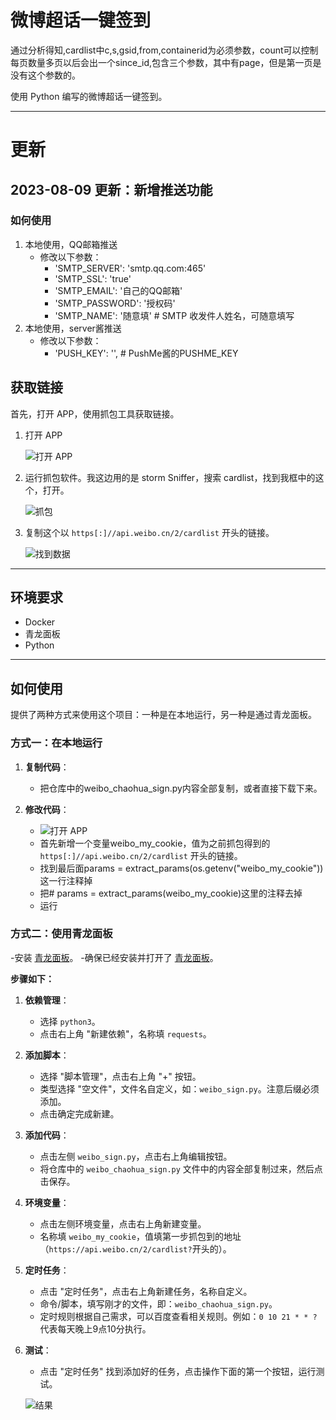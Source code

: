 # 微博超话一键签到

通过分析得知,cardlist中c,s,gsid,from,containerid为必须参数，count可以控制每页数量多页以后会出一个since_id,包含三个参数，其中有page，但是第一页是没有这个参数的。

使用 Python 编写的微博超话一键签到。

---
# 更新
## 2023-08-09 更新：新增推送功能
### 如何使用
1. 本地使用，QQ邮箱推送
   - 修改以下参数：
     - 'SMTP_SERVER': 'smtp.qq.com:465'
     - 'SMTP_SSL': 'true'
     - 'SMTP_EMAIL': '自己的QQ邮箱'
     - 'SMTP_PASSWORD': '授权码'
     - 'SMTP_NAME': '随意填'  # SMTP 收发件人姓名，可随意填写
2. 本地使用，server酱推送
   - 修改以下参数：
     - 'PUSH_KEY': '',  # PushMe酱的PUSHME_KEY

## 获取链接

首先，打开 APP，使用抓包工具获取链接。

1. 打开 APP

   ![打开 APP](images/20230804213711.jpg)

2. 运行抓包软件。我这边用的是 storm Sniffer，搜索 cardlist，找到我框中的这个，打开。

   ![抓包](images/20230804213710.jpg)

3. 复制这个以 `https[:]//api.weibo.cn/2/cardlist` 开头的链接。

   ![找到数据](images/20230804222552.jpg)

---

## 环境要求

- Docker
- 青龙面板
- Python

---

## 如何使用

提供了两种方式来使用这个项目：一种是在本地运行，另一种是通过青龙面板。

### 方式一：在本地运行

1. **复制代码**：
   - 把仓库中的weibo_chaohua_sign.py内容全部复制，或者直接下载下来。

2. **修改代码**：
   
   - ![打开 APP](images/20230807032900.jpg)
   - 首先新增一个变量weibo_my_cookie，值为之前抓包得到的 `https[:]//api.weibo.cn/2/cardlist` 开头的链接。
   - 找到最后面params = extract_params(os.getenv("weibo_my_cookie"))这一行注释掉
   - 把# params = extract_params(weibo_my_cookie)这里的注释去掉
   - 运行

### 方式二：使用青龙面板

-安装 [青龙面板](https://github.com/whyour/qinglong)。
-确保已经安装并打开了 [青龙面板](http://localhost:5700/)。

**步骤如下：**

1. **依赖管理**：
   - 选择 `python3`。
   - 点击右上角 "新建依赖"，名称填 `requests`。

2. **添加脚本**：
   - 选择 "脚本管理"，点击右上角 "+" 按钮。
   - 类型选择 "空文件"，文件名自定义，如：`weibo_sign.py`。注意后缀必须添加。
   - 点击确定完成新建。

3. **添加代码**：
   - 点击左侧 `weibo_sign.py`，点击右上角编辑按钮。
   - 将仓库中的 `weibo_chaohua_sign.py` 文件中的内容全部复制过来，然后点击保存。

4. **环境变量**：
   - 点击左侧环境变量，点击右上角新建变量。
   - 名称填 `weibo_my_cookie`，值填第一步抓包到的地址（`https://api.weibo.cn/2/cardlist?`开头的）。

5. **定时任务**：
   - 点击 "定时任务"，点击右上角新建任务，名称自定义。
   - 命令/脚本，填写刚才的文件，即：`weibo_chaohua_sign.py`。
   - 定时规则根据自己需求，可以百度查看相关规则。例如：`0 10 21 * * ?` 代表每天晚上9点10分执行。

6. **测试**：
   - 点击 "定时任务" 找到添加好的任务，点击操作下面的第一个按钮，运行测试。

   ![结果](images/20230804234216.jpg)
